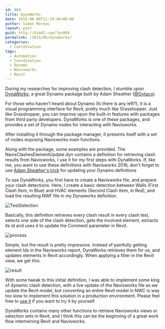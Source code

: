```yaml
---
id: 864
title: DynaWorks
date: 2015-06-06T11:19:46+00:00
author: Simon Moreau
layout: post
guid: http://bim42.com/?p=864
permalink: /2015/06/dynaworks/
categories:
  - Coordination
tags:
  - Automation
  - Coordination
  - Dynamo
  - Navisworks
  - Revit
---
```

During my researches for improving clash detection, I stumble upon [DynaWorks](http://stuffandbims.blogspot.fr/2014/10/dynaworks-is-here-navisworks-library.html), a great Dynamo package built by Adam Sheather ([@Gytaco](https://twitter.com/Gytaco)).

For those who haven't heard about Dynamo (Is there is any left?), it is a visual programming interface for Revit, pretty much like Grasshopper. Just like Grasshopper, you can improve upon the built-in features with packages from third party developers. DynaWorks is one of these packages, and provides a set of Dynamo nodes for interacting with Navisworks.

After installing it through the package manager, it presents itself with a set of nodes exposing Navisworks main functions.

Along with the package, some examples are provided. The NavisClashesElementUpdate.dyn contains a definition for retrieving clash results from Navisworks, I use it for my first steps with DynaWorks. If, like me, you want to use these definitions with Navisworks 2016, don't forget to use [Adam Sheather's trick](http://stuffandbims.blogspot.fr/2015/05/dynaworks16-release.html) for updating your Dynamo definitions

To use DynaWorks, you first have to create a Navisworks file, and prepare your clash detections. Here, I create a basic detection between Walls (First Clash Item, in Blue) and HVAC elements (Second Clash Item, in Red), and load the resulting NWF file in my Dynaworks definition.

![TestSelection](http://bim42.com/wp-content/uploads/2015/06/TestSelection.jpg)

Basically, this definition retrieves every clash result in every clash test, selects one side of the clash detection, gets the involved element, extracts its id and uses it to update the Comment parameter in Revit.

![process](http://bim42.com/wp-content/uploads/2015/06/process.jpg)

Simple, but the result is pretty impressive. Instead of painfully getting element Ids in the Navisworks report, DynaWorks retrieves them for us, and updates elements in Revit accordingly. When applying a filter in the Revit view, we get this:

![result](http://bim42.com/wp-content/uploads/2015/06/result.jpg)

With some tweak to this initial definition, I was able to implement some king of dynamic clash detection, with a live update of the Navisworks file as we update the Revit model, but converting an entire Revit model in NWC is way too slow to implement this solution in a production environment. Please feel free to [use it](https://bitbucket.org/simonmoreau/clashdetective/downloads/NavisClashesElementUpdateDynamicaly.dyn) if you want to try it by yourself.

DynaWorks contains many other functions to retrieve Navisworks views or selection sets in Revit, and I think this can be the beginning of a great work flow intertwining Revit and Navisworks.